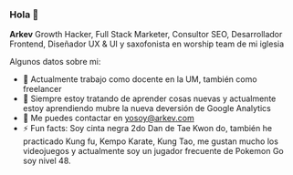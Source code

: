 ### Hola 👋


**Arkev** Growth Hacker, Full Stack Marketer, Consultor SEO, Desarrollador Frontend, Diseñador UX & UI y saxofonista en worship team de mi iglesia

Algunos datos sobre mi:

- 🔭 Actualmente trabajo como docente en la UM, también como freelancer
- 🌱 Siempre estoy tratando de aprender cosas nuevas y actualmente estoy aprendiendo mubre la nueva deversión de Google Analytics
- 💬 Me puedes contactar en yosoy@arkev.com
- ⚡ Fun facts: Soy cinta negra 2do Dan de Tae Kwon do, también he practicado Kung fu, Kempo Karate, Kung Tao, me gustan mucho los videojuegos y actualmente soy un jugador frecuente de Pokemon Go soy nivel 48.
